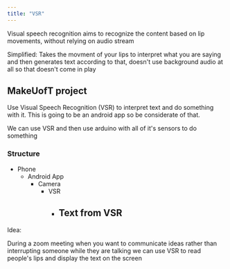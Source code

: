 ```yaml
---
title: "VSR"
---
```

Visual speech recognition aims to recognize the content based on lip movements, without relying on audio stream

Simplified: Takes the movment of your lips to interpret what you are saying and then generates text according to that, doesn't use background audio at all so that doesn't come in play

## MakeUofT project

Use Visual Speech Recognition (VSR) to interpret text and do something with it. This is going to be an android app so be considerate of that.

We can use VSR and then use arduino with all of it's sensors to do something

### Structure

- Phone
	- Android App
		- Camera
			- VSR
				- Text from VSR
					-  


Idea:

During a zoom meeting when you want to communicate ideas rather than interrupting someone while they are talking we can use VSR to read people's lips and display the text on the screen 